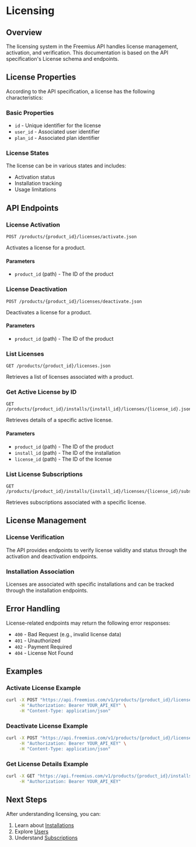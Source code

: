 # Licensing

## Overview

The licensing system in the Freemius API handles license management, activation, and verification. This documentation is based on the API specification's License schema and endpoints.

## License Properties

According to the API specification, a license has the following characteristics:

### Basic Properties
- `id` - Unique identifier for the license
- `user_id` - Associated user identifier
- `plan_id` - Associated plan identifier

### License States
The license can be in various states and includes:
- Activation status
- Installation tracking
- Usage limitations

## API Endpoints

### License Activation

```http
POST /products/{product_id}/licenses/activate.json
```

Activates a license for a product.

#### Parameters
- `product_id` (path) - The ID of the product

### License Deactivation

```http
POST /products/{product_id}/licenses/deactivate.json
```

Deactivates a license for a product.

#### Parameters
- `product_id` (path) - The ID of the product

### List Licenses

```http
GET /products/{product_id}/licenses.json
```

Retrieves a list of licenses associated with a product.

### Get Active License by ID

```http
GET /products/{product_id}/installs/{install_id}/licenses/{license_id}.json
```

Retrieves details of a specific active license.

#### Parameters
- `product_id` (path) - The ID of the product
- `install_id` (path) - The ID of the installation
- `license_id` (path) - The ID of the license

### List License Subscriptions

```http
GET /products/{product_id}/installs/{install_id}/licenses/{license_id}/subscriptions.json
```

Retrieves subscriptions associated with a specific license.

## License Management

### License Verification
The API provides endpoints to verify license validity and status through the activation and deactivation endpoints.

### Installation Association
Licenses are associated with specific installations and can be tracked through the installation endpoints.

## Error Handling

License-related endpoints may return the following error responses:
- `400` - Bad Request (e.g., invalid license data)
- `401` - Unauthorized
- `402` - Payment Required
- `404` - License Not Found

## Examples

### Activate License Example

```bash
curl -X POST "https://api.freemius.com/v1/products/{product_id}/licenses/activate.json" \
     -H "Authorization: Bearer YOUR_API_KEY" \
     -H "Content-Type: application/json"
```

### Deactivate License Example

```bash
curl -X POST "https://api.freemius.com/v1/products/{product_id}/licenses/deactivate.json" \
     -H "Authorization: Bearer YOUR_API_KEY" \
     -H "Content-Type: application/json"
```

### Get License Details Example

```bash
curl -X GET "https://api.freemius.com/v1/products/{product_id}/installs/{install_id}/licenses/{license_id}.json" \
     -H "Authorization: Bearer YOUR_API_KEY"
```

## Next Steps

After understanding licensing, you can:
1. Learn about [Installations](06-installations.md)
2. Explore [Users](07-users.md)
3. Understand [Subscriptions](09-subscriptions.md)
